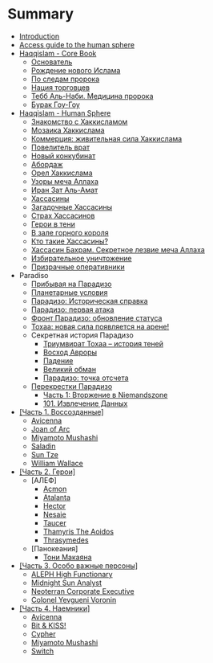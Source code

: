 # Summary

* [Introduction](README.md)
* [Access guide to the human sphere](access-guide-to-the-human-sphere.md)
* [Haqqislam - Core Book](haqqislam-core-book/README.md)
  * [Основатель](haqqislam-core-book/founder.md)
  * [Рождение нового Ислама](haqqislam-core-book/birth-of-haqqislam.md)
  * [По следам пророка](haqqislam-core-book/following-the-prophet.md)
  * [Нация торговцев](haqqislam-core-book/nation-of-traders.md)
  * [Тебб Аль-Наби. Медицина пророка](haqqislam-core-book/tebb-al-nabi-meditsina-proroka.md)
  * [Бурак Гоу-Гоу](haqqislam-core-book/burak-gou-gou.md)
* [Haqqislam - Human Sphere](haqqislam/README.md)
  * [Знакомство с Хаккисламом](haqqislam/intro.md)
  * [Мозаика Хаккислама](haqqislam/mozaik.md)
  * [Коммерция: живительная сила Хаккислама](haqqislam/commercial.md)
  * [Повелитель врат](haqqislam/gatesowner.md)
  * [Новый конкубинат](haqqislam/newinqubinate.md)
  * [Абордаж](haqqislam/boarding.md)
  * [Орел Хаккислама](haqqislam/eagle.md)
  * [Узоры меча Аллаха](haqqislam/swordscolors.md)
  * [Иран Зат Аль-Амат](haqqislam/yourdream.md)
  * [Хассасины](haqqislam/hassassins.md)
  * [Загадочные Хассасины](haqqislam/mysterioushassassins.md)
  * [Страх Хассасинов](haqqislam/fearof-the-hassassins.md)
  * [Герои в тени](haqqislam/heroes-in-a-shadow.md)
  * [В зале горного короля](haqqislam/hall-of-mountain-king.md)
  * [Кто такие Хассасины?](haqqislam/who-is-hassassins.md)
  * [Хассасин Бахрам. Секретное лезвие меча Аллаха](haqqislam/hassassin-bahram.md)
  * [Избирательное уничтожение](haqqislam/selective-destruction.md)
  * [Призрачные оперативники](haqqislam/ghost-operatives.md)
* Paradiso
  * [Прибывая на Парадизо](/paradiso_n2/arriving_2_paradiso.md)
  * [Планетарные условия](/paradiso_n2/paradiso_environment.md)
  * [Парадизо: Историческая справка](/paradiso_n2/paradiso_history.md)
  * [Парадизо: первая атака](/paradiso_n2/paradiso_first_attack.md)
  * [Фронт Парадизо: обновление статуса](/paradiso_n2/paradiso_front_update.md)
  * [Тохаа: новая сила появляется на арене!](/paradiso_n2/tohaa_new_force.md)
  * Секретная история Парадизо
    * [Триумвират Тохаа – история теней](/paradiso_n2/secret_history/tohaa_shadows_history.md)
    * [Восход Авроры](/paradiso_n2/secret_history/aurora_arise.md "Восход Авроры")
    * [Падение](/paradiso_n2/secret_history/the_fall.md)
    * [Великий обман](/paradiso_n2/secret_history/the_great_cheat.md)
    * [Парадизо: точка отсчета](/paradiso_n2/secret_history/base_point.md)
  * [Перекрестки Парадизо](/paradiso_n2/paradiso_crossings/README.md)
    * [Часть 1: Вторжение в Niemandszone](/paradiso_n2/paradiso_crossings/invasion.md)
    * [101. Извлечение Данных](/paradiso_n2/paradiso_crossings/101_data_extraction.md)
* [\[Часть 1. Воссозданные\]](chast-1-vossozdannie.md)
  * [Avicenna](avicenna.md)
  * [Joan of Arc](joan_of_arc.md)
  * [Miyamoto Mushashi](miyamoto_musashi.md)
  * [Saladin](saladin.md)
  * [Sun Tze](sun_tze.md)
  * [William Wallace](william_wallace.md)
* [\[Часть 2. Герои\]](part2/README.md)
  * \[АЛЕФ\]
    * [Acmon](part2/acmon.md)
    * [Atalanta](part2/atalanta.md)
    * [Hector](part2/hector.md)
    * [Nesaie](part2/nesaie.md)
    * [Taucer](part2/taucer.md)
    * [Thamyris The Aoidos](part2/thamyris_the_aoidos.md)
    * [Thrasymedes](part2/thrasymedes.md)
  * \[Панокеания\]
    * [Тони Макаяна](panoceania/tony.md)
* [\[Часть 3. Особо важные персоны\]](hvt/README.md)
  * [ALEPH High Functionary](hvt/aleph.md)
  * [Midnight Sun Analyst](hvt/nomads.md)
  * [Neoterran Corporate Executive](hvt/panoceania.md)
  * [Colonel Yevgueni Voronin](hvt/ariadna.md)
* [\[Часть 4. Наемники\]](mercenary/README.md)
  * [Avicenna](avicenna.md)
  * [Bit & KISS!](mercenary/bit-and-kiss.md)
  * [Cypher](mercenary/cypher.md)
  * [Miyamoto Mushashi](miyamoto_musashi.md)
  * [Switch](mercenary/switch.md)



